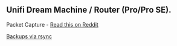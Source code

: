 ## Unifi Dream Machine / Router (Pro/Pro SE).

Packet Capture - [Read this on Reddit](https://www.reddit.com/r/Ubiquiti/comments/ho19aw/capturing_udm_pro_wan_traffic_directly_into/)

[Backups via rsync](rsync-backup.md)
